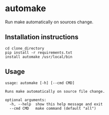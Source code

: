 # automake
Run make automatically on sources change.

## Installation instructions
```
cd clone_directory
pip install -r requirements.txt
install automake /usr/local/bin
```

## Usage
```
usage: automake [-h] [--cmd CMD]

Runs make automatically on source file change.

optional arguments:
  -h, --help  show this help message and exit
  --cmd CMD   make command (default "all")
```
